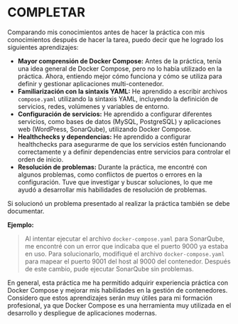 # COMPLETAR  
Comparando mis conocimientos antes de hacer la práctica con mis conocimientos después de hacer la tarea, puedo decir que he logrado los siguientes aprendizajes:

* **Mayor comprensión de Docker Compose:** Antes de la práctica, tenía una idea general de Docker Compose, pero no lo había utilizado en la práctica. Ahora, entiendo mejor cómo funciona y cómo se utiliza para definir y gestionar aplicaciones multi-contenedor.
* **Familiarización con la sintaxis YAML:** He aprendido a escribir archivos `compose.yaml` utilizando la sintaxis YAML, incluyendo la definición de servicios, redes, volúmenes y variables de entorno.
* **Configuración de servicios:** He aprendido a configurar diferentes servicios, como bases de datos (MySQL, PostgreSQL) y aplicaciones web (WordPress, SonarQube), utilizando Docker Compose.
* **Healthchecks y dependencias:** He aprendido a configurar healthchecks para asegurarme de que los servicios estén funcionando correctamente y a definir dependencias entre servicios para controlar el orden de inicio.
* **Resolución de problemas:** Durante la práctica, me encontré con algunos problemas, como conflictos de puertos o errores en la configuración. Tuve que investigar y buscar soluciones, lo que me ayudó a desarrollar mis habilidades de resolución de problemas.

Si solucionó un problema presentado al realizar la práctica también se debe documentar.

**Ejemplo:**

> Al intentar ejecutar el archivo `docker-compose.yaml` para SonarQube, me encontré con un error que indicaba que el puerto 9000 ya estaba en uso. Para solucionarlo, modifiqué el archivo `docker-compose.yaml` para mapear el puerto 9001 del host al 9000 del contenedor. Después de este cambio, pude ejecutar SonarQube sin problemas.

En general, esta práctica me ha permitido adquirir experiencia práctica con Docker Compose y mejorar mis habilidades en la gestión de contenedores. Considero que estos aprendizajes serán muy útiles para mi formación profesional, ya que Docker Compose es una herramienta muy utilizada en el desarrollo y despliegue de aplicaciones modernas.
